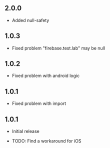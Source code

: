 ## 2.0.0
- Added null-safety

## 1.0.3
- Fixed problem "firebase.test.lab" may be null

## 1.0.2
- Fixed problem with android logic

## 1.0.1
- Fixed problem with import

## 1.0.1
- Initial release
* TODO: Find a workaround for iOS
